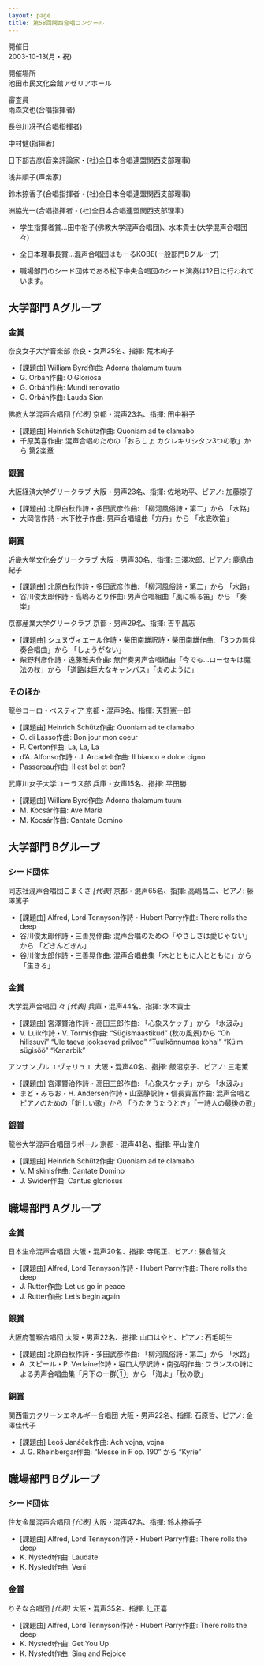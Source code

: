 ```yaml
---
layout: page
title: 第58回関西合唱コンクール
---
```

開催日  
2003-10-13(月・祝)

開催場所  
池田市民文化会館アゼリアホール

審査員  
雨森文也(合唱指揮者)

長谷川冴子(合唱指揮者)

中村健(指揮者)

日下部吉彦(音楽評論家・(社)全日本合唱連盟関西支部理事)

浅井順子(声楽家)

鈴木捺香子(合唱指揮者・(社)全日本合唱連盟関西支部理事)

洲脇光一(合唱指揮者・(社)全日本合唱連盟関西支部理事)

-   学生指揮者賞…田中裕子(佛教大学混声合唱団)、水本貴士(大学混声合唱団 々)

-   全日本理事長賞…混声合唱団はもーるKOBE(一般部門Bグループ)

-   職場部門のシード団体である松下中央合唱団のシード演奏は12日に行われています。

大学部門 Aグループ
------------------

### 金賞

<span class="choir-name">奈良女子大学音楽部</span>
奈良・女声25名、指揮: 荒木絢子

-   \[課題曲\] William Byrd作曲: Adorna thalamum tuum
-   G. Orbán作曲: O Gloriosa
-   G. Orbán作曲: Mundi renovatio
-   G. Orbán作曲: Lauda Sion

<span class="choir-name">佛教大学混声合唱団</span> *\[代表\]*
京都・混声23名、指揮: 田中裕子

-   \[課題曲\] Heinrich Schütz作曲: Quoniam ad te clamabo
-   千原英喜作曲: 混声合唱のための「おらしょ カクレキリシタン3つの歌」から 第2楽章

### 銀賞

<span class="choir-name">大阪経済大学グリークラブ</span>
大阪・男声23名、指揮: 佐地功平、ピアノ: 加藤崇子

-   \[課題曲\] 北原白秋作詩・多田武彦作曲: 「柳河風俗詩・第二」から 「水路」
-   大岡信作詩・木下牧子作曲: 男声合唱組曲「方舟」から 「水底吹笛」

### 銅賞

<span class="choir-name">近畿大学文化会グリークラブ</span>
大阪・男声30名、指揮: 三澤次郎、ピアノ: 鹿島由紀子

-   \[課題曲\] 北原白秋作詩・多田武彦作曲: 「柳河風俗詩・第二」から 「水路」
-   谷川俊太郎作詩・高嶋みどり作曲: 男声合唱組曲「風に鳴る笛」から 「奏楽」

<span class="choir-name">京都産業大学グリークラブ</span>
京都・男声29名、指揮: 吉平昌志

-   \[課題曲\] シュヌヴィエール作詩・柴田南雄訳詩・柴田南雄作曲: 「3つの無伴奏合唱曲」から 「しょうがない」
-   柴野利彦作詩・遠藤雅夫作曲: 無伴奏男声合唱組曲「今でも…ローセキは魔法の杖」から 「道路は巨大なキャンバス」「炎のように」

### そのほか

<span class="choir-name">龍谷コーロ・ベスティア</span>
京都・混声9名、指揮: 天野憲一郎

-   \[課題曲\] Heinrich Schütz作曲: Quoniam ad te clamabo
-   O. di Lasso作曲: Bon jour mon coeur
-   P. Certon作曲: La, La, La
-   d’A. Alfonso作詩・J. Arcadelt作曲: Il bianco e dolce cigno
-   Passereau作曲: Il est bel et bon?

<span class="choir-name">武庫川女子大学コーラス部</span>
兵庫・女声15名、指揮: 平田勝

-   \[課題曲\] William Byrd作曲: Adorna thalamum tuum
-   M. Kocsár作曲: Ave Maria
-   M. Kocsár作曲: Cantate Domino

大学部門 Bグループ
------------------

### シード団体

<span class="choir-name">同志社混声合唱団こまくさ</span> *\[代表\]*
京都・混声65名、指揮: 高嶋昌二、ピアノ: 藤澤篤子

-   \[課題曲\] Alfred, Lord Tennyson作詩・Hubert Parry作曲: There rolls the deep
-   谷川俊太郎作詩・三善晃作曲: 混声合唱のための「やさしさは愛じゃない」から 「どきんどきん」
-   谷川俊太郎作詩・三善晃作曲: 混声合唱曲集「木とともに人とともに」から 「生きる」

### 金賞

<span class="choir-name">大学混声合唱団 々</span> *\[代表\]*
兵庫・混声44名、指揮: 水本貴士

-   \[課題曲\] 宮澤賢治作詩・高田三郎作曲: 「心象スケッチ」から 「水汲み」
-   V. Luik作詩・V. Tormis作曲: “Sügismaastikud” (秋の風景)から “Oh hilissuvi” “Üle taeva jooksevad prilved” “Tuulkõnnumaa kohal” “Külm sügisöö” “Kanarbik”

<span class="choir-name">アンサンブル エヴォリュエ</span>
大阪・混声40名、指揮: 飯沼京子、ピアノ: 三宅薫

-   \[課題曲\] 宮澤賢治作詩・高田三郎作曲: 「心象スケッチ」から 「水汲み」
-   まど・みちお・H. Andersen作詩・山室静訳詩・信長貴富作曲: 混声合唱とピアノのための「新しい歌」から 「うたをうたうとき」「一詩人の最後の歌」

### 銀賞

<span class="choir-name">龍谷大学混声合唱団ラポール</span>
京都・混声41名、指揮: 平山俊介

-   \[課題曲\] Heinrich Schütz作曲: Quoniam ad te clamabo
-   V. Miskinis作曲: Cantate Domino
-   J. Swider作曲: Cantus gloriosus

職場部門 Aグループ
------------------

### 金賞

<span class="choir-name">日本生命混声合唱団</span>
大阪・混声20名、指揮: 寺尾正、ピアノ: 藤倉智文

-   \[課題曲\] Alfred, Lord Tennyson作詩・Hubert Parry作曲: There rolls the deep
-   J. Rutter作曲: Let us go in peace
-   J. Rutter作曲: Let’s begin again

### 銀賞

<span class="choir-name">大阪府警察合唱団</span>
大阪・男声22名、指揮: 山口はやと、ピアノ: 石毛明生

-   \[課題曲\] 北原白秋作詩・多田武彦作曲: 「柳河風俗詩・第二」から 「水路」
-   A. スピール・P. Verlaine作詩・堀口大學訳詩・南弘明作曲: フランスの詩による男声合唱曲集「月下の一群①」から 「海よ」「秋の歌」

### 銅賞

<span class="choir-name">関西電力クリーンエネルギー合唱団</span>
大阪・男声22名、指揮: 石原哲、ピアノ: 金澤佳代子

-   \[課題曲\] Leoš Janáček作曲: Ach vojna, vojna
-   J. G. Rheinbergar作曲: “Messe in F op. 190” から “Kyrie”

職場部門 Bグループ
------------------

### シード団体

<span class="choir-name">住友金属混声合唱団</span> *\[代表\]*
大阪・混声47名、指揮: 鈴木捺香子

-   \[課題曲\] Alfred, Lord Tennyson作詩・Hubert Parry作曲: There rolls the deep
-   K. Nystedt作曲: Laudate
-   K. Nystedt作曲: Veni

### 金賞

<span class="choir-name">りそな合唱団</span> *\[代表\]*
大阪・混声35名、指揮: 辻正喜

-   \[課題曲\] Alfred, Lord Tennyson作詩・Hubert Parry作曲: There rolls the deep
-   K. Nystedt作曲: Get You Up
-   K. Nystedt作曲: Sing and Rejoice
